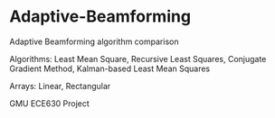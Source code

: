 Adaptive-Beamforming
====================

Adaptive Beamforming algorithm comparison

Algorithms:
Least Mean Square,
Recursive Least Squares,
Conjugate Gradient Method,
Kalman-based Least Mean Squares

Arrays:
Linear,
Rectangular

GMU ECE630 Project
